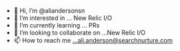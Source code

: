 - 👋 Hi, I’m @aliandersonsn
- 👀 I’m interested in ... New Relic I/O
- 🌱 I’m currently learning ... PRs
- 💞️ I’m looking to collaborate on ...New Relic I/O
- 📫 How to reach me ...ali.anderson@searchnurture.com

<!---
aliandersonsn/aliandersonsn is a ✨ special ✨ repository because its `README.md` (this file) appears on your GitHub profile.
You can click the Preview link to take a look at your changes.
--->
